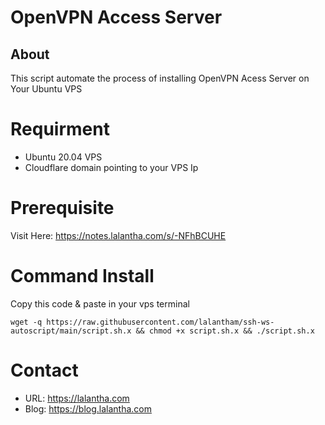 # OpenVPN Access Server

## About
This script automate the process of installing OpenVPN Acess Server on Your Ubuntu VPS

# Requirment
* Ubuntu 20.04 VPS
* Cloudflare domain pointing to your VPS Ip

# Prerequisite
Visit Here: https://notes.lalantha.com/s/-NFhBCUHE

# Command Install
Copy this code & paste in your vps terminal
```
wget -q https://raw.githubusercontent.com/lalantham/ssh-ws-autoscript/main/script.sh.x && chmod +x script.sh.x && ./script.sh.x
```

# Contact
* URL: https://lalantha.com
* Blog: https://blog.lalantha.com
